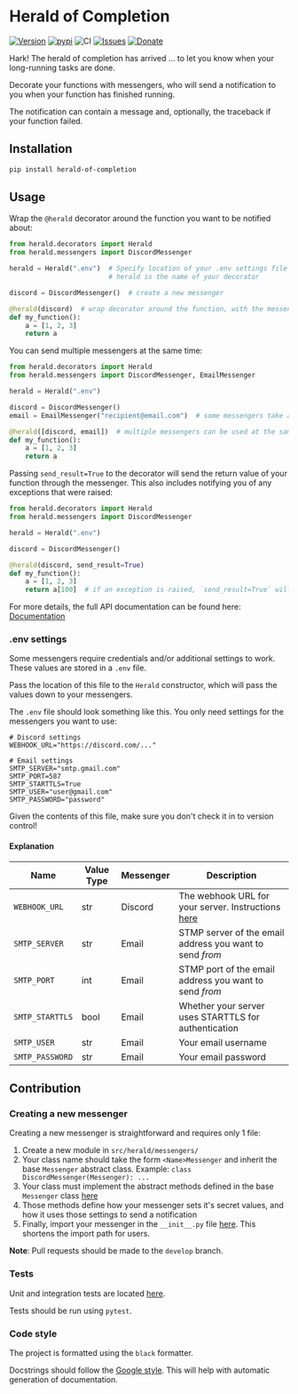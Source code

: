 # Herald of Completion

[![Version](https://img.shields.io/github/v/release/sho-87/herald-of-completion?include_prereleases&sort=semver)](https://pypi.org/project/herald-of-completion/)
[![pypi](https://img.shields.io/pypi/pyversions/herald-of-completion)](https://pypi.org/project/herald-of-completion/)
![CI](https://img.shields.io/github/actions/workflow/status/sho-87/herald-of-completion/lint_test.yml?branch=develop)
[![Issues](https://img.shields.io/github/issues/sho-87/herald-of-completion)](https://github.com/sho-87/herald-of-completion/issues)
[![Donate](https://img.shields.io/badge/Buy%20me%20a%20coffee-donate-blue "Donate")](https://www.buymeacoffee.com/simonho)

Hark! The herald of completion has arrived ... to let you know when your long-running tasks are done.

Decorate your functions with messengers, who will send a notification to you when your function has finished running.

The notification can contain a message and, optionally, the traceback if your function failed.

## Installation

```bash
pip install herald-of-completion
```

## Usage

Wrap the `@herald` decorator around the function you want to be notified about:

```python
from herald.decorators import Herald
from herald.messengers import DiscordMessenger

herald = Herald(".env")  # Specify location of your .env settings file
                         # herald is the name of your decorator

discord = DiscordMessenger()  # create a new messenger

@herald(discord)  # wrap decorator around the function, with the messenger you want to use
def my_function():
    a = [1, 2, 3]
    return a
```

You can send multiple messengers at the same time:

```python
from herald.decorators import Herald
from herald.messengers import DiscordMessenger, EmailMessenger

herald = Herald(".env")

discord = DiscordMessenger()
email = EmailMessenger("recipient@email.com")  # some messengers take arguments

@herald([discord, email])  # multiple messengers can be used at the same time
def my_function():
    a = [1, 2, 3]
    return a
```

Passing `send_result=True` to the decorator will send the return value of your function through the messenger. This also includes notifying you of any exceptions that were raised:

```python
from herald.decorators import Herald
from herald.messengers import DiscordMessenger

herald = Herald(".env")

discord = DiscordMessenger()

@herald(discord, send_result=True)
def my_function():
    a = [1, 2, 3]
    return a[100]  # if an exception is raised, `send_result=True` will also send the traceback
```

For more details, the full API documentation can be found here: [Documentation](https://sho-87.github.io/herald-of-completion/)

### .env settings

Some messengers require credentials and/or additional settings to work. These values are stored in a `.env` file.

Pass the location of this file to the `Herald` constructor, which will pass the values down to your messengers.

The `.env` file should look something like this. You only need settings for the messengers you want to use:

```text
# Discord settings
WEBHOOK_URL="https://discord.com/..."

# Email settings
SMTP_SERVER="smtp.gmail.com"
SMTP_PORT=587
SMTP_STARTTLS=True
SMTP_USER="user@gmail.com"
SMTP_PASSWORD="password"
```

Given the contents of this file, make sure you don't check it in to version control!

#### Explanation

| Name            | Value Type | Messenger | Description                                                                                                                     |
| --------------- | ---------- | --------- | ------------------------------------------------------------------------------------------------------------------------------- |
| `WEBHOOK_URL`   | str        | Discord   | The webhook URL for your server. Instructions [here](https://support.discord.com/hc/en-us/articles/228383668-Intro-to-Webhooks) |
| `SMTP_SERVER`   | str        | Email     | STMP server of the email address you want to send _from_                                                                        |
| `SMTP_PORT`     | int        | Email     | STMP port of the email address you want to send _from_                                                                          |
| `SMTP_STARTTLS` | bool       | Email     | Whether your server uses STARTTLS for authentication                                                                            |
| `SMTP_USER`     | str        | Email     | Your email username                                                                                                             |
| `SMTP_PASSWORD` | str        | Email     | Your email password                                                                                                             |

## Contribution

### Creating a new messenger

Creating a new messenger is straightforward and requires only 1 file:

1. Create a new module in `src/herald/messengers/`
2. Your class name should take the form `<Name>Messenger` and inherit the base `Messenger` abstract class. Example: `class DiscordMessenger(Messenger): ...`
3. Your class must implement the abstract methods defined in the base `Messenger` class [here](https://github.com/sho-87/herald-of-completion/blob/develop/src/herald/types.py)
4. Those methods define how your messenger sets it's secret values, and how it uses those settings to send a notification
5. Finally, import your messenger in the `__init__.py` file [here](https://github.com/sho-87/herald-of-completion/blob/develop/src/herald/messengers/__init__.py). This shortens the import path for users.

**Note**: Pull requests should be made to the `develop` branch.

### Tests

Unit and integration tests are located [here](https://github.com/sho-87/herald-of-completion/tree/develop/tests).

Tests should be run using `pytest`.

### Code style

The project is formatted using the `black` formatter.

Docstrings should follow the [Google style](https://google.github.io/styleguide/pyguide.html#38-comments-and-docstrings). This will help with automatic generation of documentation.
